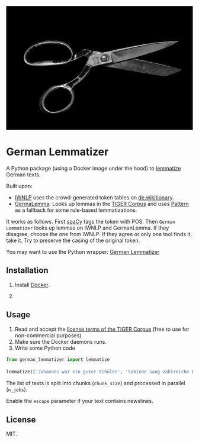<div align="center">
  <img src="matt-artz-353291-unsplash.jpg" alt="Scissors">
</div>

# German Lemmatizer

A Python package (using a Docker image under the hood) to [lemmatize](https://en.wikipedia.org/wiki/Lemmatisation) German texts.

Built upon:

-   [IWNLP](https://github.com/Liebeck/spacy-iwnlp) uses the crowd-generated token tables on [de.wikitionary](https://de.wiktionary.org/).
-   [GermaLemma](https://github.com/WZBSocialScienceCenter/germalemma): Looks up lemmas in the [TIGER Corpus](http://www.ims.uni-stuttgart.de/forschung/ressourcen/korpora/TIGERCorpus/) and uses [Pattern](https://www.clips.uantwerpen.be/pattern) as a fallback for some rule-based lemmatizations.

It works as follows. First [spaCy](https://spacy.io/) tags the token with POS. Then `German Lemmatizer` looks up lemmas on IWNLP and GermanLemma. If they disagree, choose the one from IWNLP. If they agree or only one tool finds it, take it. Try to preserve the casing of the original token.

You may want to use the Python wrapper: [German Lemmatizer](https://github.com/jfilter/german-lemmatizer-docker)

## Installation

1. Install [Docker](https://docs.docker.com/).
2. ```pip install git+https://github.com/jfilter/german-lemmatizer#egg=german_lemmatizer

   ```

## Usage

1. Read and accept the [license terms of the TIGER Corpus](http://www.ims.uni-stuttgart.de/forschung/ressourcen/korpora/TIGERCorpus/license/htmlicense.html) (free to use for non-commercial purposes).
2. Make sure the Docker daemons runs.
3. Write some Python code

```python
from german_lemmatizer import lemmatize

lemmatize(['Johannes war ein guter Schüler', 'Sabiene sang zahlreiche Lieder'], working_dir='*', chunk_size=10000, n_jobs=1, escape=False)
```

The list of texts is split into chunks (`chunk_size`) and processed in parallel (`n_jobs`).

Enable the `escape` parameter if your text contains newslines.

## License

MIT.
